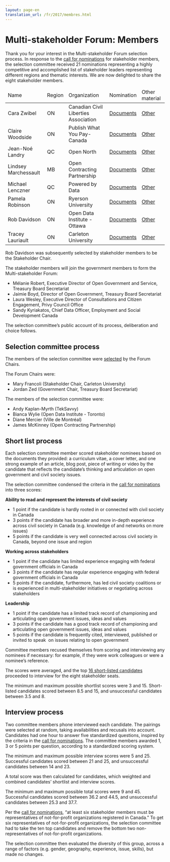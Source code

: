 ```yaml
---
layout: page-en
translation_url: /fr/2017/membres.html
---
```

# Multi-stakeholder Forum: Members

Thank you for your interest in the Multi-stakeholder Forum selection process. In response to the [call for nominations](http://www.opengovdialogue.ca/en/apply-multistakeholder-forum.html) for stakeholder members, the selection committee received 21 nominations representing a highly competitive and accomplished list of stakeholder leaders representing different regions and thematic interests. We are now delighted to share the eight stakeholder members.

<table class="table table-striped">
  <thead>
    <tr>
      <td>Name</td>
      <td>Region</td>
      <td>Organization</td>
      <td>Nomination</td>
      <td>Other material</td>
    </tr>
  </thead>
  <tbody>
    <tr>
      <td>Cara Zwibel</td>
      <td>ON</td>
      <td>Canadian Civil Liberties Association</td>
      <td><a href="/files/2017/nominations/cara-zwibel.pdf">Documents</a></td>
      <td><a href="/files/2017/materials/cara-zwibel.pdf">Other</a></td>
    </tr>
    <tr>
      <td>Claire Woodside</td>
      <td>ON</td>
      <td>Publish What You Pay-Canada</td>
      <td><a href="/files/2017/nominations/claire-woodside.pdf">Documents</a></td>
      <td><a href="/files/2017/materials/claire-woodside.pdf">Other</a></td>
    </tr>
    <tr>
      <td>Jean-Noé Landry</td>
      <td>QC</td>
      <td>Open North</td>
      <td><a href="/files/2017/nominations/jean-noe-landry.pdf">Documents</a></td>
      <td><a href="/files/2017/materials/jean-noe-landry.pdf">Other</a></td>
    </tr>
    <tr>
      <td>Lindsey Marchessault</td>
      <td>MB</td>
      <td>Open Contracting Partnership</td>
      <td><a href="/files/2017/nominations/lindsey-marchessault.pdf">Documents</a></td>
      <td><a href="/files/2017/materials/lindsey-marchessault.pdf">Other</a></td>
    </tr>
    <tr>
      <td>Michael Lenczner</td>
      <td>QC</td>
      <td>Powered by Data</td>
      <td><a href="/files/2017/nominations/michael-lenczner.pdf">Documents</a></td>
      <td><a href="/files/2017/materials/michael-lenczner.pdf">Other</a></td>
    </tr>
    <tr>
      <td>Pamela Robinson</td>
      <td>ON</td>
      <td>Ryerson University</td>
      <td><a href="/files/2017/nominations/pamela-robinson.pdf">Documents</a></td>
      <td><a href="/files/2017/materials/pamela-robinson.pdf">Other</a></td>
    </tr>
    <tr>
      <td>Rob Davidson</td>
      <td>ON</td>
      <td>Open Data Institute - Ottawa</td>
      <td><a href="/files/2017/nominations/rob-davidson.pdf">Documents</a></td>
      <td><a href="/files/2017/materials/rob-davidson.pdf">Other</a></td>
    </tr>
    <tr>
      <td>Tracey Lauriault</td>
      <td>ON</td>
      <td>Carleton University</td>
      <td><a href="/files/2017/nominations/tracey-lauriault.pdf">Documents</a></td>
      <td><a href="/files/2017/materials/tracey-lauriault.pdf">Other</a></td>
    </tr>
  </tbody>
</table>

Rob Davidson was subsequently selected by stakeholder members to be the Stakeholder Chair.

The stakeholder members will join the government members to form the Multi-stakeholder Forum:

* Mélanie Robert, Executive Director of Open Government and Service, Treasury Board Secretariat
* Jaimie Boyd, Director of Open Government, Treasury Board Secretariat
* Laura Wesley, Executive Director of Consultations and Citizen Engagement, Privy Council Office
* Sandy Kyriakatos, Chief Data Officer, Employment and Social Development Canada

The selection committee’s public account of its process, deliberation and choice follows.

## Selection committee process

The members of the selection committee were [selected](http://www.opengovdialogue.ca/en/apply-selection-committee.html) by the Forum Chairs.

The Forum Chairs were:

* Mary Francoli (Stakeholder Chair, Carleton University) 
* Jordan Zed (Government Chair, Treasury Board Secretariat) 

The members of the selection committee were:

* Andy Kaplan-Myrth (TekSavvy) 
* Bianca Wylie (Open Data Institute - Toronto) 
* Diane Mercier (Ville de Montréal) 
* James McKinney (Open Contracting Partnership) 

## Short list process

Each selection committee member scored stakeholder nominees based on the documents they provided: a curriculum vitae, a cover letter, and one strong example of an article, blog post, piece of writing or video by the candidate that reflects the candidate’s thinking and articulation on open government and civil society issues.

The selection committee condensed the criteria in the [call for nominations](http://www.opengovdialogue.ca/en/apply-multistakeholder-forum.html) into three scores:

**Ability to read and represent the interests of civil society**

* 1 point if the candidate is hardly rooted in or connected with civil society in Canada 
* 3 points if the candidate has broader and more in-depth experience across civil society in Canada (e.g. knowledge of and networks on more issues) 
* 5 points if the candidate is very well connected across civil society in Canada, beyond one issue and region 

**Working across stakeholders**

* 1 point if the candidate has limited experience engaging with federal government officials in Canada 
* 3 points if the candidate has regular experience engaging with federal government officials in Canada 
* 5 points if the candidate, furthermore, has led civil society coalitions or is experienced in multi-stakeholder initiatives or negotiating across stakeholders 

**Leadership**

* 1 point if the candidate has a limited track record of championing and articulating open government issues, ideas and values 
* 3 points if the candidate has a good track record of championing and articulating open government issues, ideas and values 
* 5 points if the candidate is frequently cited, interviewed, published or invited to speak  on issues relating to open government 

Committee members recused themselves from scoring and interviewing any nominees if necessary: for example, if they were work colleagues or were a nominee’s reference.

The scores were averaged, and the top [16 short-listed candidates](http://www.opengovdialogue.ca/en/2017/shortlist.html) proceeded to interview for the eight stakeholder seats.

The minimum and maximum possible shortlist scores were 3 and 15. Short-listed candidates scored between 8.5 and 15, and unsuccessful candidates between 3.5 and 8.

## Interview process

Two committee members phone interviewed each candidate. The pairings were selected at random, taking availabilities and recusals into account. Candidates had one hour to answer five standardized questions, inspired by the criteria in the [call for nominations](http://www.opengovdialogue.ca/en/apply-multistakeholder-forum.html). The committee members awarded 1, 3 or 5 points per question, according to a standardized scoring system.

The minimum and maximum possible interview scores were 5 and 25. Successful candidates scored between 21 and 25, and unsuccessful candidates between 14 and 23.

A total score was then calculated for candidates, which weighted and combined candidates’ shortlist and interview scores.

The minimum and maximum possible total scores were 9 and 45. Successful candidates scored between 36.2 and 44.5, and unsuccessful candidates between 25.3 and 37.7.

Per the [call for nominations](http://www.opengovdialogue.ca/en/apply-multistakeholder-forum.html), “at least six stakeholder members must be representatives of not-for-profit organizations registered in Canada.” To get six representatives of not-for-profit organizations, the selection committee had to take the ten top candidates and remove the bottom two non-representatives of not-for-profit organizations.

The selection committee then evaluated the diversity of this group, across a range of factors (e.g. gender, geography, experience, issue, skills), but made no changes.
